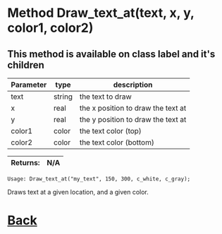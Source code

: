 # Method Draw_text_at(text, x, y, color1, color2)

## This method is available on class label and it's children

| Parameter   |  type   |              description                   |
|--           |       --|--                                          |
|   text      | string  |           the text to draw                 |
|   x         | real    |      the x position to draw the text at    |
|   y         | real    |       the y position to draw the text at   |
|   color1    | color   |       the text color (top)                 |
|   color2    | color   |        the text color (bottom)              |

| Returns:  | N/A |
|--         |                             --|

`Usage: Draw_text_at("my_text", 150, 300, c_white, c_gray);`

Draws text at a given location, and a given color.

# [Back](https://github.com/Ced30/GML-GUI-Library-GGL-Documentation/blob/main/API/Common_Methods.md)

